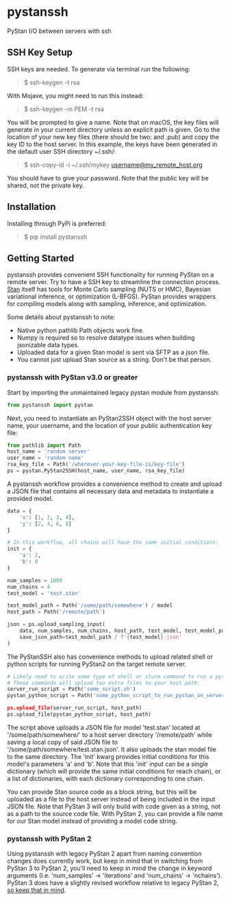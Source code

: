 # pystanssh
 PyStan I/O between servers with ssh

## SSH Key Setup
SSH keys are needed.  To generate via terminal run the following:
> $ ssh-keygen -t rsa

With Mojave, you might need to run this instead:
> $ ssh-keygen -m PEM -t rsa

You will be prompted to give a name.  Note that on macOS, the key files will generate in your current directory unless an explicit path is given.  Go to the location of your new key files (there should be two: <name> and <name>.pub) and copy the key ID to the host server.  In this example, the keys have been generated in the default user SSH directory ~/.ssh/:
> $ ssh-copy-id -i ~/.ssh/mykey username@my_remote_host.org

You should have to give your password.  Note that the public key will be shared, not the private key.

## Installation

Installing through PyPi is preferred:

> $ pip install pystanssh

## Getting Started

pystanssh provides convenient SSH functionality for running PyStan on a remote server.  Try to have a SSH key to streamline the connection process.  [Stan](https://mc-stan.org/) itself has tools for Monte Carlo sampling (NUTS or HMC), Bayesian variational inference, or optimization (L-BFGS).  PyStan provides wrappers for compiling models along with sampling, inference, and optimization. 

Some details about pystanssh to note:

* Native python pathlib Path objects work fine.
* Numpy is required so to resolve datatype issues when building jsonizable data types.
* Uploaded data for a given Stan model is sent via SFTP as a json file.
* You cannot just upload Stan source as a string.  Don't be that person.

### pystanssh with PyStan v3.0 or greater

Start by importing the unmaintained legacy pystan module from pystanssh:
```python
from pystanssh import pystan
```

Next, you need to instantiate an PyStan2SSH object with the host server name, your username, and the location of your public authentication key file:
```python
from pathlib import Path
host_name = 'random server'
user_name = 'random name'
rsa_key_file = Path('/wherever-your-key-file-is/key-file')
ps = pystan.PyStan2SSH(host_name, user_name, rsa_key_file)
```

A pystanssh workflow provides a convenience method to create and upload a JSON file that contains all necessary data and metadata to instantiate a provided model.  
```python
data = {
    'x': [1, 2, 3, 4],
    'y': [2, 4, 6, 8]
}

# In this workflow, all chains will have the same initial conditions:
init = {
    'a': 2,
    'b': 0
}

num_samples = 1000
num_chains = 4
test_model = 'test.stan'

test_model_path = Path('/some/path/somewhere') / model
host_path = Path('/remote/path')

json = ps.upload_sampling_input(
    data, num_samples, num_chains, host_path, test_model, test_model_path, init=init,
    save_json_path=test_model_path / f'{test_model}.json'
)
```

The PyStanSSH also has convenience methods to upload related shell or python scripts for running PyStan2 on the target remote server.
```python
# Likely need to write some type of shell or slurm command to run a python script (to actually run PyStan) on your remote server or cluster.
# These commands will upload two extra files to your host path:
server_run_script = Path('some_script.sh')
pystan_python_script = Path('some_python_script_to_run_pystan_on_server.py)

ps.upload_file(server_run_script, host_path)
ps.upload_file(pystan_python_script, host_path)
```
The script above uploads a JSON file for model 'test.stan' located at '/some/path/somewhere/' to a host server directory '/remote/path' while saving a local copy of said JSON file to '/some/path/somewhere/test.stan.json'.  It also uploads the stan model file to the same directory.  The 'init' kwarg provides initial conditions for this model's parameters 'a' and 'b'.  Note that this 'init' input can be a single dictionary (which will provide the same initial conditions for reach chain), or a list of dictionaries, with each dictionary corresponding to one chain.

You can provide Stan source code as a block string, but this will be uploaded as a file to the host server instead of being included in the input JSON file.  Note that PyStan 3 will only build with code given as a string, not as a path to the source code file. With PyStan 2, you can provide a file name for our Stan model instead of providing a model code string. 

### pystanssh with PyStan 2

Using pystanssh with legacy PyStan 2 apart from naming convention changes does currently work, but keep in mind that in switching from PyStan 3 to PyStan 2, you'll need to keep in mind the change in keyword arguments (I.e. 'num_samples' -> 'iterations' and 'num_chains' -> 'nchains').  PyStan 3 does have a slightly revised workflow relative to legacy PyStan 2, [so keep that in mind](https://pystan.readthedocs.io/en/latest/upgrading.html#upgrading).   

